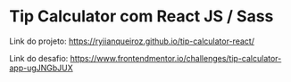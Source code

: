 # Tip Calculator com React JS / Sass

Link do projeto: https://ryiianqueiroz.github.io/tip-calculator-react/

Link do desafio: https://www.frontendmentor.io/challenges/tip-calculator-app-ugJNGbJUX
